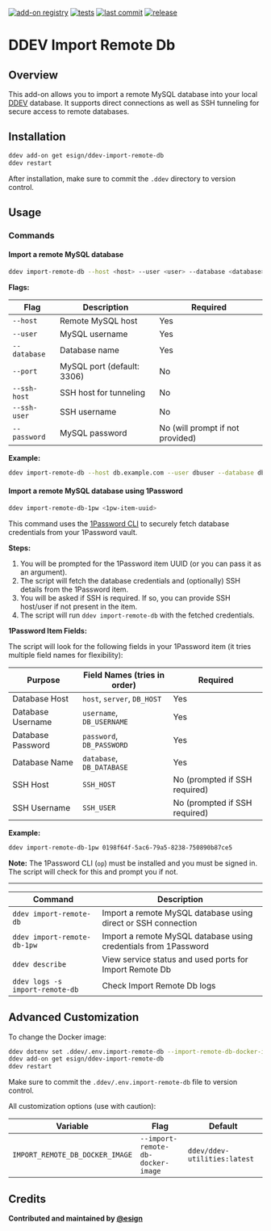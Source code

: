 [![add-on registry](https://img.shields.io/badge/DDEV-Add--on_Registry-blue)](https://addons.ddev.com)
[![tests](https://github.com/esign/ddev-import-remote-db/actions/workflows/tests.yml/badge.svg?branch=main)](https://github.com/esign/ddev-import-remote-db/actions/workflows/tests.yml?query=branch%3Amain)
[![last commit](https://img.shields.io/github/last-commit/esign/ddev-import-remote-db)](https://github.com/esign/ddev-import-remote-db/commits)
[![release](https://img.shields.io/github/v/release/esign/ddev-import-remote-db)](https://github.com/esign/ddev-import-remote-db/releases/latest)

# DDEV Import Remote Db

## Overview

This add-on allows you to import a remote MySQL database into your local [DDEV](https://ddev.com/) database.
It supports direct connections as well as SSH tunneling for secure access to remote databases.

## Installation

```bash
ddev add-on get esign/ddev-import-remote-db
ddev restart
```

After installation, make sure to commit the `.ddev` directory to version control.

## Usage


### Commands

#### Import a remote MySQL database

```bash
ddev import-remote-db --host <host> --user <user> --database <database> [--port <port>] [--ssh-host <ssh_host>] [--ssh-user <ssh_user>] [--password <password>]
```

**Flags:**

| Flag | Description | Required |
|------|-------------|----------|
| `--host` | Remote MySQL host | Yes |
| `--user` | MySQL username | Yes |
| `--database` | Database name | Yes |
| `--port` | MySQL port (default: 3306) | No |
| `--ssh-host` | SSH host for tunneling | No |
| `--ssh-user` | SSH username | No |
| `--password` | MySQL password | No (will prompt if not provided) |

**Example:**

```bash
ddev import-remote-db --host db.example.com --user dbuser --database dbname --port 3307 --ssh-host ssh.example.com --ssh-user remoteuser --password mypass
```

#### Import a remote MySQL database using 1Password

```bash
ddev import-remote-db-1pw <1pw-item-uuid>
```

This command uses the [1Password CLI](https://developer.1password.com/docs/cli/get-started/) to securely fetch database credentials from your 1Password vault.

**Steps:**
1. You will be prompted for the 1Password item UUID (or you can pass it as an argument).
2. The script will fetch the database credentials and (optionally) SSH details from the 1Password item.
3. You will be asked if SSH is required. If so, you can provide SSH host/user if not present in the item.
4. The script will run `ddev import-remote-db` with the fetched credentials.

**1Password Item Fields:**

The script will look for the following fields in your 1Password item (it tries multiple field names for flexibility):

| Purpose | Field Names (tries in order) | Required |
|---------|------------------------------|----------|
| Database Host | `host`, `server`, `DB_HOST` | Yes |
| Database Username | `username`, `DB_USERNAME` | Yes |
| Database Password | `password`, `DB_PASSWORD` | Yes |
| Database Name | `database`, `DB_DATABASE` | Yes |
| SSH Host | `SSH_HOST` | No (prompted if SSH required) |
| SSH Username | `SSH_USER` | No (prompted if SSH required) |

**Example:**

```bash
ddev import-remote-db-1pw 0198f64f-5ac6-79a5-8238-750890b87ce5
```

**Note:** The 1Password CLI (`op`) must be installed and you must be signed in. The script will check for this and prompt you if not.

---

| Command | Description |
| ------- | ----------- |
| `ddev import-remote-db` | Import a remote MySQL database using direct or SSH connection |
| `ddev import-remote-db-1pw` | Import a remote MySQL database using credentials from 1Password |
| `ddev describe` | View service status and used ports for Import Remote Db |
| `ddev logs -s import-remote-db` | Check Import Remote Db logs |

## Advanced Customization

To change the Docker image:

```bash
ddev dotenv set .ddev/.env.import-remote-db --import-remote-db-docker-image="ddev/ddev-utilities:latest"
ddev add-on get esign/ddev-import-remote-db
ddev restart
```

Make sure to commit the `.ddev/.env.import-remote-db` file to version control.

All customization options (use with caution):

| Variable | Flag | Default |
| -------- | ---- | ------- |
| `IMPORT_REMOTE_DB_DOCKER_IMAGE` | `--import-remote-db-docker-image` | `ddev/ddev-utilities:latest` |

## Credits

**Contributed and maintained by [@esign](https://github.com/esign)**
